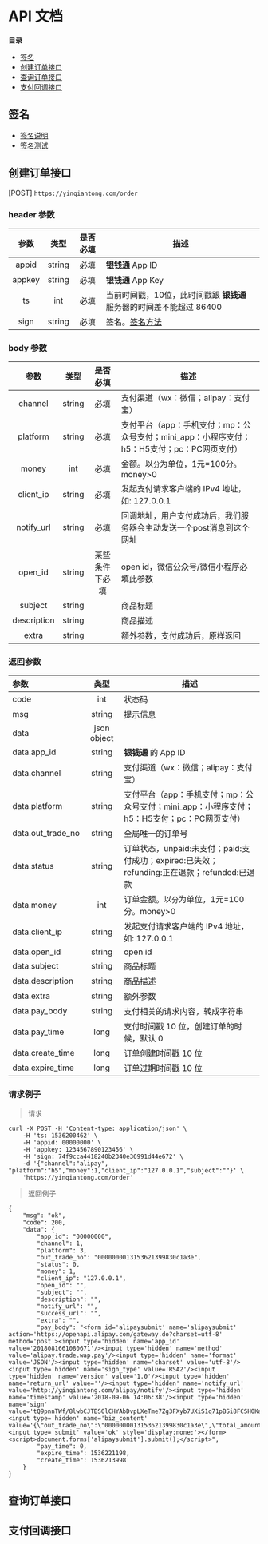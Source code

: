 # API 文档

**目录**

* [签名](#签名)
* [创建订单接口](#创建订单接口)
* [查询订单接口](#查询订单接口)
* [支付回调接口](#支付回调接口)

## 签名

* [签名说明](https://github.com/yinqiantong/docs/blob/master/doc/sign.md)
* [签名测试](https://yinqiantong.com/html/experience/sign.html)

## 创建订单接口

[POST] `https://yinqiantong.com/order`

### header 参数

| 参数 | 类型 | 是否必填 | 描述 |
| :---: | :---: | :---: | --- |
| appid | string | 必填 | **银钱通** App ID |
| appkey | string | 必填 | **银钱通** App Key |
| ts | int | 必填 | 当前时间戳，10位，此时间戳跟 **银钱通** 服务器的时间差不能超过 86400 |
| sign | string | 必填 | 签名。[签名方法](https://github.com/yinqiantong/docs/blob/master/doc/sign.md) |

### body 参数

| 参数 | 类型 | 是否必填 | 描述 |
| :---: | :---: | :---: | --- |
| channel | string | 必填 | 支付渠道（wx：微信；alipay：支付宝） |
| platform | string | 必填 | 支付平台（app：手机支付；mp：公众号支付；mini_app：小程序支付；h5：H5支付；pc：PC网页支付） |
| money | int | 必填 | 金额。以`分`为单位，1元=100分。money>0 |
| client_ip | string | 必填 | 发起支付请求客户端的 IPv4 地址，如: 127.0.0.1 |
| notify_url | string | 必填 | 回调地址，用户支付成功后，我们服务器会主动发送一个post消息到这个网址 |
| open_id | string | 某些条件下必填 | open id，微信公众号/微信小程序必填此参数 |
| subject | string | | 商品标题 |
| description | string | | 商品描述 |
| extra | string | | 额外参数，支付成功后，原样返回 |

### 返回参数

| 参数 | 类型  | 描述 |
| :--- | :---: | --- |
| code | int | 状态码 |
| msg | string | 提示信息 |
| data | json object |  |
| data.app_id | string | **银钱通** 的 App ID |
| data.channel | string | 支付渠道（wx：微信；alipay：支付宝） |
| data.platform | string | 支付平台（app：手机支付；mp：公众号支付；mini_app：小程序支付；h5：H5支付；pc：PC网页支付） |
| data.out_trade_no | string | 全局唯一的订单号 |
| data.status | string | 订单状态，unpaid:未支付；paid:支付成功；expired:已失效；refunding:正在退款；refunded:已退款 |
| data.money | int | 订单金额。以`分`为单位，1元=100分。money>0 |
| data.client_ip | string | 发起支付请求客户端的 IPv4 地址，如: 127.0.0.1 |
| data.open_id | string | open id |
| data.subject | string | 商品标题 |
| data.description | string | 商品描述 |
| data.extra | string | 额外参数 |
| data.pay_body | string | 支付相关的请求内容，转成字符串 |
| data.pay_time | long | 支付时间戳 10 位，创建订单的时候，默认 0 |
| data.create_time | long | 订单创建时间戳 10 位 |
| data.expire_time | long | 订单过期时间戳 10 位 |

### 请求例子

> 请求

```
curl -X POST -H 'Content-type: application/json' \
    -H 'ts: 1536200462' \
    -H 'appid: 00000000' \
    -H 'appkey: 1234567890123456' \
    -H 'sign: 74f9cca4418240b2340e36991d44e672' \
    -d '{"channel":"alipay", "platform":"h5","money":1,"client_ip":"127.0.0.1","subject":""}' \
    'https://yinqiantong.com/order'
```

> 返回例子

```
{
    "msg": "ok", 
    "code": 200, 
    "data": {
        "app_id": "00000000", 
        "channel": 1, 
        "platform": 3, 
        "out_trade_no": "0000000013153621399830c1a3e", 
        "status": 0, 
        "money": 1, 
        "client_ip": "127.0.0.1", 
        "open_id": "", 
        "subject": "", 
        "description": "", 
        "notify_url": "", 
        "success_url": "", 
        "extra": "", 
        "pay_body": "<form id='alipaysubmit' name='alipaysubmit' action='https://openapi.alipay.com/gateway.do?charset=utf-8' method='post'><input type='hidden' name='app_id' value='2018081661080671'/><input type='hidden' name='method' value='alipay.trade.wap.pay'/><input type='hidden' name='format' value='JSON'/><input type='hidden' name='charset' value='utf-8'/><input type='hidden' name='sign_type' value='RSA2'/><input type='hidden' name='version' value='1.0'/><input type='hidden' name='return_url' value=''/><input type='hidden' name='notify_url' value='http://yinqiantong.com/alipay/notify'/><input type='hidden' name='timestamp' value='2018-09-06 14:06:38'/><input type='hidden' name='sign' value='tQ9pnnTWf/8lwbCJTBS0lCHYAbDvpLXeTme7Zg3FXyb7UXiS1q71pBSi8FCSH0KaDY+Jj/JngixkjLry9idvl8gYBa0fsgE4vrf2XBid55zE0sFDZDVEtE5YqnyRhEBPGZPE3Rlr1lRiPZDxHp5Tixq9Pybb9kcttgaqBqk9WPsZRqDq35YTeEq+no5OVUJ2fzdQoKteHridRubduFtDgAmlPujduUK8RqpwTOGRy/F2+MnW9DWBvwfTc4ePxwZyfjk+56lotgcsdYlk50Gx11xjRVdWQLd6mfk32R7+UG+B/AD2i/dhCNJZc0lQaUyVVmOFB2KpOW2tpKPEGi3//g=='/><input type='hidden' name='biz_content' value='{\"out_trade_no\":\"0000000013153621399830c1a3e\",\"total_amount\":1,\"subject\":\"\",\"notify_url\":\"http:\\/\\/yinqiantong.com\\/api\\/alipay\\/notify\",\"product_code\":\"QUICK_WAP_WAY\"}'/><input type='submit' value='ok' style='display:none;'></form><script>document.forms['alipaysubmit'].submit();</script>", 
        "pay_time": 0, 
        "expire_time": 1536221198, 
        "create_time": 1536213998
    }
}
```

## 查询订单接口


## 支付回调接口

